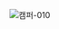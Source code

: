 ![캠퍼-010](https://github.com/camping-us/.github/assets/62806067/5abe3b6c-0620-4883-8792-5cb7caf4161b)
